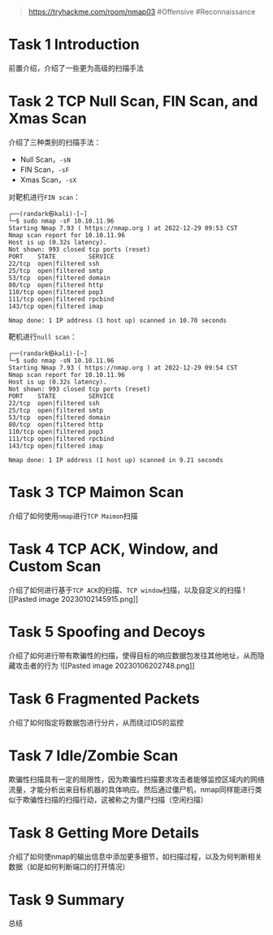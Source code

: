 > https://tryhackme.com/room/nmap03
> #Offensive #Reconnaissance 

# Task 1 Introduction

前置介绍，介绍了一些更为高级的扫描手法

# Task 2 TCP Null Scan, FIN Scan, and Xmas Scan

介绍了三种类别的扫描手法：
-   Null Scan，`-sN`
-   FIN Scan，`-sF`
-   Xmas Scan，`-sX`

对靶机进行`FIN scan`：
```shell
┌──(randark㉿kali)-[~]
└─$ sudo nmap -sF 10.10.11.96       
Starting Nmap 7.93 ( https://nmap.org ) at 2022-12-29 09:53 CST
Nmap scan report for 10.10.11.96
Host is up (0.32s latency).
Not shown: 993 closed tcp ports (reset)
PORT    STATE         SERVICE
22/tcp  open|filtered ssh
25/tcp  open|filtered smtp
53/tcp  open|filtered domain
80/tcp  open|filtered http
110/tcp open|filtered pop3
111/tcp open|filtered rpcbind
143/tcp open|filtered imap

Nmap done: 1 IP address (1 host up) scanned in 10.70 seconds
```

靶机进行`null scan`：
```shell
┌──(randark㉿kali)-[~]
└─$ sudo nmap -sN 10.10.11.96
Starting Nmap 7.93 ( https://nmap.org ) at 2022-12-29 09:54 CST
Nmap scan report for 10.10.11.96
Host is up (0.32s latency).
Not shown: 993 closed tcp ports (reset)
PORT    STATE         SERVICE
22/tcp  open|filtered ssh
25/tcp  open|filtered smtp
53/tcp  open|filtered domain
80/tcp  open|filtered http
110/tcp open|filtered pop3
111/tcp open|filtered rpcbind
143/tcp open|filtered imap

Nmap done: 1 IP address (1 host up) scanned in 9.21 seconds
```

# Task 3 TCP Maimon Scan

介绍了如何使用`nmap`进行`TCP Maimon`扫描

# Task 4 TCP ACK, Window, and Custom Scan

介绍了如何进行基于`TCP ACK`的扫描、`TCP window`扫描，以及自定义的扫描
![[Pasted image 20230102145915.png]]

# Task 5 Spoofing and Decoys

介绍了如何进行带有欺骗性的扫描，使得目标的响应数据包发往其他地址，从而隐藏攻击者的行为
![[Pasted image 20230106202748.png]]

# Task 6 Fragmented Packets

介绍了如何指定将数据包进行分片，从而绕过IDS的监控

# Task 7 Idle/Zombie Scan

欺骗性扫描具有一定的局限性，因为欺骗性扫描要求攻击者能够监控区域内的网络流量，才能分析出来目标机器的具体响应。然后通过僵尸机，nmap同样能进行类似于欺骗性扫描的扫描行动，这被称之为僵尸扫描（空闲扫描）

# Task 8 Getting More Details

介绍了如何使nmap的输出信息中添加更多细节，如扫描过程，以及为何判断相关数据（如是如何判断端口的打开情况）

# Task 9 Summary

总结